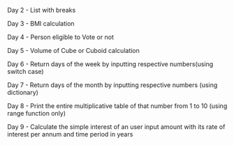 Day 2 - List with breaks

Day 3 - BMI calculation

Day 4 - Person eligible to Vote or not

Day 5 - Volume of Cube or Cuboid calculation

Day 6 - Return days of the week by inputting respective numbers(using switch case)

Day 7 - Return days of the month by inputting respective numbers (using dictionary)

Day 8 - Print the entire multiplicative table of that number from 1 to 10 (using range function only)

Day 9 - Calculate the simple interest of an user input amount with its rate of interest per annum and time period in years

